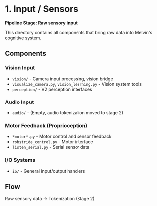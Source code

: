 # 1. Input / Sensors

**Pipeline Stage: Raw sensory input**

This directory contains all components that bring raw data into Melvin's cognitive system.

## Components

### Vision Input
- `vision/` - Camera input processing, vision bridge
- `visualize_camera.py`, `vision_learning.py` - Vision system tools
- `perception/` - V2 perception interfaces

### Audio Input  
- `audio/` - (Empty, audio tokenization moved to stage 2)

### Motor Feedback (Proprioception)
- `*motor*.py` - Motor control and sensor feedback
- `robstride_control.py` - Motor interface
- `listen_serial.py` - Serial sensor data

### I/O Systems
- `io/` - General input/output handlers

## Flow
Raw sensory data → Tokenization (Stage 2)

